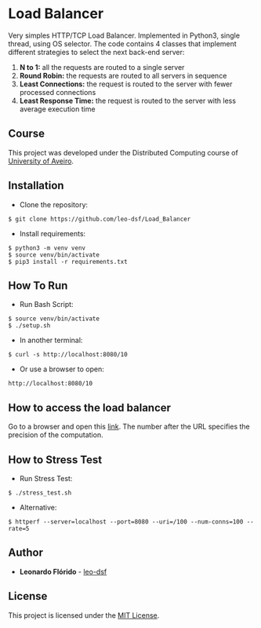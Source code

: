 # Load Balancer
Very simples HTTP/TCP Load Balancer.
Implemented in Python3, single thread, using OS selector.
The code contains 4 classes that implement different strategies to select the next back-end server:

1. **N to 1:** all the requests are routed to a single server
2. **Round Robin:** the requests are routed to all servers in sequence
3. **Least Connections:** the request is routed to the server with fewer processed connections
4. **Least Response Time:** the request is routed to the server with less average execution time

## Course
This project was developed under the Distributed Computing course of [University of Aveiro](https://www.ua.pt/).

## Installation
* Clone the repository:
```console
$ git clone https://github.com/leo-dsf/Load_Balancer
```
* Install requirements:
```console
$ python3 -m venv venv
$ source venv/bin/activate
$ pip3 install -r requirements.txt
```

## How To Run
* Run Bash Script:
```console
$ source venv/bin/activate
$ ./setup.sh
```
* In another terminal:
```console
$ curl -s http://localhost:8080/10
```
* Or use a browser to open:
```console
http://localhost:8080/10
```

## How to access the load balancer
Go to a browser and open this [link](http://localhost:8080/100).
The number after the URL specifies the precision of the computation.

## How to Stress Test
* Run Stress Test:
```console
$ ./stress_test.sh
```
* Alternative:
```console
$ httperf --server=localhost --port=8080 --uri=/100 --num-conns=100 --rate=5
```

## Author
* **Leonardo Flórido** - [leo-dsf](https://github.com/leo-dsf)

## License
This project is licensed under the [MIT License](LICENSE).